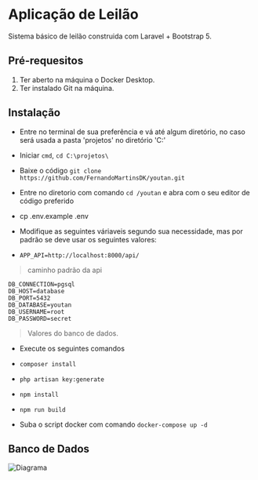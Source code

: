 
  

# Aplicação de Leilão
  
Sistema básico de leilão construida com Laravel + Bootstrap 5.

## Pré-requesitos
1. Ter aberto na máquina o Docker Desktop.
2. Ter instalado Git na máquina. 
## Instalação

- Entre no terminal de sua preferência e vá até algum diretório, no caso será usada a pasta 'projetos' no diretório 'C:'

- Iniciar `cmd`, `cd C:\projetos\`
- Baixe o código `git clone https://github.com/FernandoMartinsDK/youtan.git`
- Entre no diretorio com comando `cd /youtan` e abra com o seu editor de código preferido
- cp .env.example .env
- Modifique as seguintes váriaveis segundo sua necessidade, mas por padrão se deve usar os seguintes valores:

-  `APP_API=http://localhost:8000/api/`

> caminho padrão da api  

    DB_CONNECTION=pgsql
    DB_HOST=database
    DB_PORT=5432
    DB_DATABASE=youtan
    DB_USERNAME=root
    DB_PASSWORD=secret

> Valores do banco de dados.

- Execute os seguintes comandos
- `composer install`
- `php artisan key:generate`
- `npm install`
- `npm run build`

- Suba o script docker com comando `docker-compose up -d`

## Banco de Dados
![Diagrama](http://eletrouniverso.dyndns.org:699/img/diagram99.jpg)
